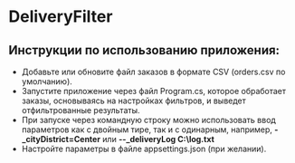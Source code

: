 # DeliveryFilter
## Инструкции по использованию приложения:
- Добавьте или обновите файл заказов в формате CSV (orders.csv по умолчанию).
- Запустите приложение через файл Program.cs, которое обработает заказы, основываясь на настройках фильтров, и выведет отфильтрованные результаты.
- При запуске через командную строку можно использовать ввод параметров как с двойным тире, так и с одинарным, например, **-_cityDistrict=Center** или **--_deliveryLog C:\log.txt**
- Настройте параметры в файле appsettings.json (при желании).
